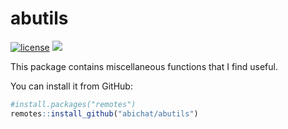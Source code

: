 
<!-- README.md is generated from README.Rmd. Please edit that file -->

# abutils

<!-- badges: start -->

[![license](https://img.shields.io/badge/license-GPL--3-blue.svg)](https://www.gnu.org/licenses/gpl-3.0.en.html)
![](https://img.shields.io/github/last-commit/abichat/abutils.svg)
<!-- badges: end -->

This package contains miscellaneous functions that I find useful.

You can install it from GitHub:

``` r
#install.packages("remotes")
remotes::install_github("abichat/abutils")
```
